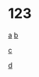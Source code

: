 # 123
[a](https://w.seu.edu.cn)
[b](1.1.1.1)

[c](http://10.80.128.2/a79.htm)

[d](10.80.128.2/a79.htm)
